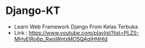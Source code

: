 # Django-KT

- Learn Web Framework Django From Kelas Terbuka
- Link : https://www.youtube.com/playlist?list=PLZS-MHyEIRo6p_RwsWntxMO5QAqIHHHld

